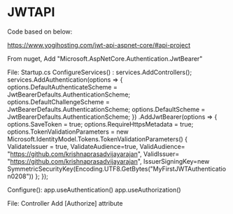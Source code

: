 # JWTAPI
Code based on below:

https://www.yogihosting.com/jwt-api-aspnet-core/#api-project  

From nuget, Add "Microsoft.AspNetCore.Authentication.JwtBearer"

File: Startup.cs
ConfigureServices() :
services.AddControllers();
            services.AddAuthentication(options =>
            {
                options.DefaultAuthenticateScheme = JwtBearerDefaults.AuthenticationScheme;
                options.DefaultChallengeScheme = JwtBearerDefaults.AuthenticationScheme;
                options.DefaultScheme = JwtBearerDefaults.AuthenticationScheme;
            })
            .AddJwtBearer(options => 
            {
                options.SaveToken = true;
                options.RequireHttpsMetadata = true;
                options.TokenValidationParameters = new Microsoft.IdentityModel.Tokens.TokenValidationParameters()
                {
                    ValidateIssuer = true,
                    ValidateAudience=true,
                    ValidAudience= "https://github.com/krishnaprasadvijayarajan",
                    ValidIssuer= "https://github.com/krishnaprasadvijayarajan",
                    IssuerSigningKey=new SymmetricSecurityKey(Encoding.UTF8.GetBytes("MyFirstJWTAuthentication0208"))
                };
            });
            

Configure():
app.useAuthentication()
app.useAuthorization()

File: Controller
Add [Authorize] attribute
